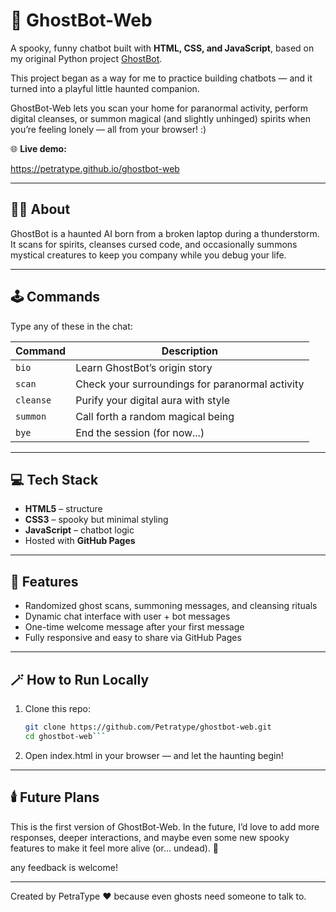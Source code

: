 # 👻 GhostBot-Web

A spooky, funny chatbot built with **HTML, CSS, and JavaScript**, based on my original Python project [GhostBot](https://github.com/Petratype/ghostbot).  

This project began as a way for me to practice building chatbots — and it turned into a playful little haunted companion.  

GhostBot-Web lets you scan your home for paranormal activity, perform digital cleanses, or summon magical (and slightly unhinged) spirits when you’re feeling lonely — all from your browser! :)

🌐 **Live demo:** 

https://petratype.github.io/ghostbot-web

---

## 🧙‍♀️ About

GhostBot is a haunted AI born from a broken laptop during a thunderstorm.  
It scans for spirits, cleanses cursed code, and occasionally summons mystical creatures to keep you company while you debug your life.

---

## 🕹️ Commands

Type any of these in the chat:

| Command | Description |
|----------|--------------|
| `bio` | Learn GhostBot’s origin story |
| `scan` | Check your surroundings for paranormal activity |
| `cleanse` | Purify your digital aura with style |
| `summon` | Call forth a random magical being |
| `bye` | End the session (for now...) |

---

## 💻 Tech Stack

- **HTML5** – structure  
- **CSS3** – spooky but minimal styling  
- **JavaScript** – chatbot logic  
- Hosted with **GitHub Pages**

---

## 🧠 Features

- Randomized ghost scans, summoning messages, and cleansing rituals  
- Dynamic chat interface with user + bot messages  
- One-time welcome message after your first message  
- Fully responsive and easy to share via GitHub Pages  

---

## 🪄 How to Run Locally

1. Clone this repo:


   ```bash
   git clone https://github.com/Petratype/ghostbot-web.git
   cd ghostbot-web```


2. Open index.html in your browser — and let the haunting begin!

---

## 🕯️ Future Plans

This is the first version of GhostBot-Web.
In the future, I’d love to add more responses, deeper interactions, and maybe even some new spooky features to make it feel more alive (or... undead). 👻

any feedback is welcome!


---

Created by PetraType ♥
because even ghosts need someone to talk to.
